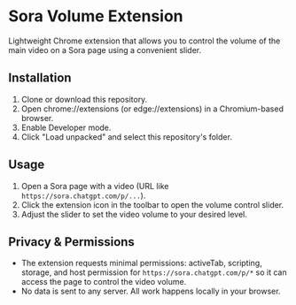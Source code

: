 # Sora Volume Extension

Lightweight Chrome extension that allows you to control the volume of the main video on a Sora page using a convenient slider.

## Installation
1. Clone or download this repository.
2. Open chrome://extensions (or edge://extensions) in a Chromium-based browser.
3. Enable Developer mode.
4. Click "Load unpacked" and select this repository's folder.

## Usage
1. Open a Sora page with a video (URL like `https://sora.chatgpt.com/p/...`).
2. Click the extension icon in the toolbar to open the volume control slider.
3. Adjust the slider to set the video volume to your desired level.

## Privacy & Permissions
- The extension requests minimal permissions: activeTab, scripting, storage, and host permission for `https://sora.chatgpt.com/p/*` so it can access the page to control the video volume.
- No data is sent to any server. All work happens locally in your browser.
